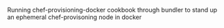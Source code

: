 Running chef-provisioning-docker cookbook through bundler to stand up an ephemeral chef-provisoning node in docker
